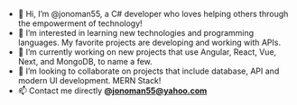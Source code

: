 - 👋 Hi, I’m @jonoman55, a C# developer who loves helping others through the empowerment of technology!
- 👀 I’m interested in learning new technologies and programming languages. My favorite projects are developing and working with APIs.
- 🌱 I’m currently working on new projects that use Angular, React, Vue, Next, and MongoDB, to name a few. 
- 💞️ I’m looking to collaborate on projects that include database, API and modern UI development. MERN Stack! 
- 📫 Contact me directly <b>@</b><b href="mailto:jonoman55@yahoo.com">jonoman55@yahoo.com</b>

<!---
jonoman55/jonoman55 is a ✨ special ✨ repository because its `README.md` (this file) appears on your GitHub profile.
You can click the Preview link to take a look at your changes.
--->
